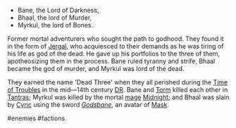 - Bane, the Lord of Darkness, 
- Bhaal, the lord of Murder,
- Myrkul, the lord of Bones.

Former mortal adventurers who sought the path to godhood.  They found it in the form of [Jergal](https://forgottenrealms.fandom.com/wiki/Jergal "Jergal"), who acquiesced to their demands as he was tiring of his life as god of the dead. He gave up his portfolios to the three of them, apotheosizing them in the process. Bane ruled tyranny and strife, Bhaal became the god of murder, and Myrkul was lord of the dead.

They earned the name 'Dead Three' when they all perished during the [Time of Troubles](https://forgottenrealms.fandom.com/wiki/Time_of_Troubles "Time of Troubles") in the mid—14th century [DR](https://forgottenrealms.fandom.com/wiki/DR "DR"). Bane and [Torm](https://forgottenrealms.fandom.com/wiki/Torm "Torm") killed each other in [Tantras](https://forgottenrealms.fandom.com/wiki/Tantras "Tantras"); Myrkul was killed by the mortal [mage](https://forgottenrealms.fandom.com/wiki/Wizard "Wizard") [Midnight](https://forgottenrealms.fandom.com/wiki/Midnight "Midnight"); and Bhaal was slain by [Cyric](https://forgottenrealms.fandom.com/wiki/Cyric "Cyric") using the sword _[Godsbane](https://forgottenrealms.fandom.com/wiki/Godsbane "Godsbane")_, an avatar of [Mask](https://forgottenrealms.fandom.com/wiki/Mask "Mask").

#enemies #factions